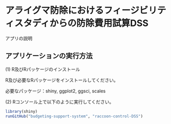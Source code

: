 # アライグマ防除におけるフィージビリティスタディからの防除費用試算DSS
アプリの説明

## アプリケーションの実行方法

(1) R及びRパッケージのインストール

R及び必要なRパッケージをインストールしてください。

必要なパッケージ：shiny, ggplot2, ggsci, scales

(2) Rコンソール上で以下のように実行してください。

```R
library(shiny)
runGitHub("budgeting-support-system", "raccoon-control-DSS")
```

